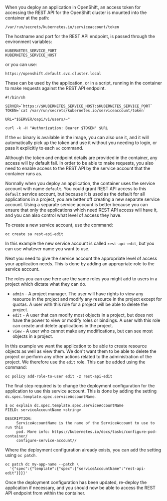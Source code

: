 When you deploy an application in OpenShift, an access token for accessing the REST API for the OpenShift cluster is mounted into the container at the path:

```
/var/run/secrets/kubernetes.io/serviceaccount/token
```

The hostname and port for the REST API endpoint, is passed through the environment variables:

```
KUBERNETES_SERVICE_PORT
KUBERNETES_SERVICE_HOST
```

or you can use:

```
https://openshift.default.svc.cluster.local
```

These can be used by the application, or in a script, running in the container to make requests against the REST API endpoint.

```
#!/bin/sh

SERVER=`https://$KUBERNETES_SERVICE_HOST:$KUBERNETES_SERVICE_PORT`
TOKEN=`cat /var/run/secrets/kubernetes.io/serviceaccount/token`

URL="$SERVER/oapi/v1/users/~"

curl -k -H "Authorization: Bearer $TOKEN" $URL
```

If the ``oc`` binary is available in the image, you can also use it, and it will automatically pick up the token and use it without you needing to login, or pass it explicitly to each ``oc`` command.

Although the token and endpoint details are provided in the container, any access will by default fail. In order to be able to make requests, you also need to enable access to the REST API by the service account that the container runs as.

Normally when you deploy an application, the container uses the service account with name ``default``. You could grant REST API access to this ``default`` service account, but because it is used as the default for all applications in a project, you are better off creating a new separate service account. Using a separate service account is better because you can ensure that only the applications which need REST API access will have it, and you can also control what level of access they have.

To create a new service account, use the command:

```
oc create sa rest-api-edit
```

In this example the new service account is called ``rest-api-edit``, but you can use whatever name you want to use.

Next you need to give the service account the appropriate level of access your application needs. This is done by adding an appropriate role to the service account.

The roles you can use here are the same roles you might add to users in a project which dictate what they can do.

* ``admin`` -  A project manager. The user will have rights to view any resource in the project and modify any resource in the project except for quotas. A user with this role for a project will be able to delete the project.
* ``edit`` - A user that can modify most objects in a project, but does not have the power to view or modify roles or bindings. A user with this role can create and delete applications in the project.
* ``view`` - A user who cannot make any modifications, but can see most objects in a project.

In this example we want the application to be able to create resource objects as well as view them. We don't want them to be able to delete the project or perform any other actions related to the administration of the project. We therefore use the ``edit`` role. This can be added using the command:

```
oc policy add-role-to-user edit -z rest-api-edit
```

The final step required is to change the deployment configuration for the application to use this service account. This is done by adding the setting ``dc.spec.template.spec.serviceAccountName``.

```
$ oc explain dc.spec.template.spec.serviceAccountName
FIELD: serviceAccountName <string>

DESCRIPTION:
     ServiceAccountName is the name of the ServiceAccount to use to run this
     pod. More info: https://kubernetes.io/docs/tasks/configure-pod-container/
     configure-service-account//
```

Where the deployment configuration already exists, you can add the setting using ``oc patch``.

```
oc patch dc my-app-name --patch \
  '{"spec":{"template":{"spec":{"serviceAccountName":"rest-api-edit"}}}}'
```

Once the deployment configuration has been updated, re-deploy the application if necessary, and you should now be able to access the REST API endpoint from within the container.
